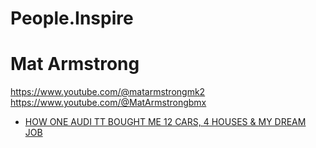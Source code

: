 # People.Inspire

# Mat Armstrong
https://www.youtube.com/@matarmstrongmk2
https://www.youtube.com/@MatArmstrongbmx
- [HOW ONE AUDI TT BOUGHT ME 12 CARS, 4 HOUSES & MY DREAM JOB](https://youtu.be/3vhPraFZxCc)
